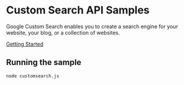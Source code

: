 # Custom Search API Samples

Google Custom Search enables you to create a search engine for your website, your blog, or a collection of websites.

[Getting Started](https://developers.google.com/custom-search/)

## Running the sample

`node customsearch.js`